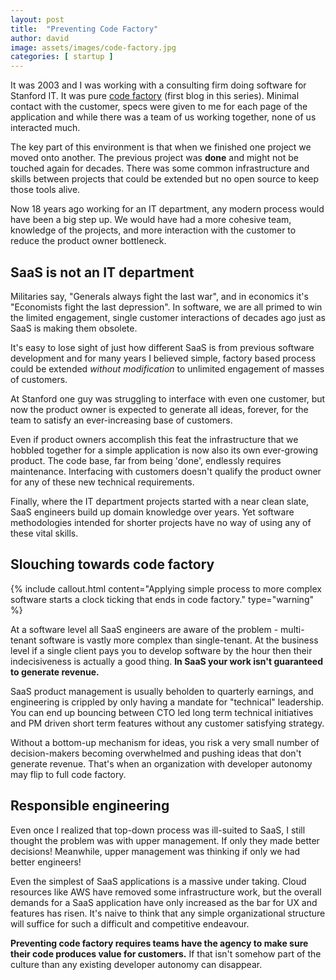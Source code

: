 ```yaml
---
layout: post
title:  "Preventing Code Factory"
author: david
image: assets/images/code-factory.jpg
categories: [ startup ]
---
```

It was 2003 and I was working with a consulting firm doing software for Stanford IT. It was pure 
[code factory]({{site.baseurl}}/startup/2021/08/16/code-factory.html) (first blog in this series). Minimal contact with 
the customer, specs were given to me for each page of the application and while there was a team of us working together, 
none of us interacted much.

The key part of this environment is that when we finished one project we moved onto another. The previous project
was **done** and might not be touched again for decades. There was some common infrastructure and skills between 
projects that could be extended but no open source to keep those tools alive.

Now 18 years ago working for an IT department, any modern process would have been a big step up. We would have had a 
more cohesive team, knowledge of the projects, and more interaction with the customer to reduce the product owner 
bottleneck.

## SaaS is not an IT department
Militaries say, "Generals always fight the last war", and in economics it's "Economists fight the last depression". 
In software, we are all primed to win the limited engagement, single customer interactions of decades ago just as 
SaaS is making them obsolete.

It's easy to lose sight of just how different SaaS is from previous software development and for many years I believed 
simple, factory based process could be extended _without modification_ to unlimited engagement of masses of customers.

At Stanford one guy was struggling to interface with even one customer, but now the product owner is expected to 
generate all ideas, forever, for the team to satisfy an ever-increasing base of customers.

Even if product owners accomplish this feat the infrastructure that we hobbled together for a simple application is 
now also its own ever-growing product. The code base, far from being 'done', endlessly requires maintenance. 
Interfacing with customers doesn't qualify the product owner for any of these new technical requirements.

Finally, where the IT department projects started with a near clean slate, SaaS engineers build up domain knowledge 
over years. Yet software methodologies intended for shorter projects have no way of using any of these vital skills.

## Slouching towards code factory
{% include callout.html
content="Applying simple process to more complex software starts a clock ticking that ends in code factory."
type="warning" %}

At a software level all SaaS engineers are aware of the problem - multi-tenant software is vastly more complex than
single-tenant. At the business level if a single client pays you to develop software by the hour then their 
indecisiveness is actually a good thing. **In SaaS your work isn't guaranteed to generate revenue.**

SaaS product management is usually beholden to quarterly earnings, and engineering is crippled by only having a mandate
for "technical" leadership. You can end up bouncing between CTO led long term technical initiatives and PM driven short
term features without any customer satisfying strategy. 

Without a bottom-up mechanism for ideas, you risk a very small number of decision-makers becoming overwhelmed and 
pushing ideas that don't generate revenue. That's when an organization with developer autonomy may flip to full code 
factory.

## Responsible engineering
Even once I realized that top-down process was ill-suited to SaaS, I still thought the problem was with upper 
management. If only they made better decisions! Meanwhile, upper management was thinking if only we had better 
engineers!

Even the simplest of SaaS applications is a massive under taking. Cloud resources like AWS have removed some
infrastructure work, but the overall demands for a SaaS application have only increased as the bar for UX and features
has risen. It's naive to think that any simple organizational structure will suffice for such a difficult and 
competitive endeavour.

**Preventing code factory requires teams have the agency to make sure their code produces value for customers.** If that
isn't somehow part of the culture than any existing developer autonomy can disappear.